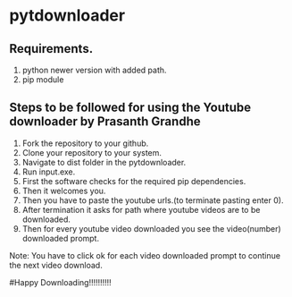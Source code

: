 # pytdownloader

## Requirements.
1. python newer version with added path.
2. pip module

## Steps to be followed for using the Youtube downloader by Prasanth Grandhe

1. Fork the repository to your github.
2. Clone your repository to your system.
3. Navigate to dist folder in the pytdownloader.
3. Run input.exe.
4. First the software checks for the required pip dependencies.
5. Then it welcomes you.
6. Then you have to paste the youtube urls.(to terminate pasting enter 0).
7. After termination it asks for path where youtube videos are to be downloaded.
8. Then for every youtube video downloaded you see the video(number) downloaded prompt.

Note: You have to click ok for each video downloaded prompt to continue the next video download.

#Happy Downloading!!!!!!!!!!
